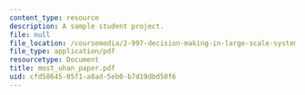 ```yaml
---
content_type: resource
description: A sample student project.
file: null
file_location: /coursemedia/2-997-decision-making-in-large-scale-systems-spring-2004/cfd5864505f1a8ad5eb0b7d19dbd50f6_most_uhan_paper.pdf
file_type: application/pdf
resourcetype: Document
title: most_uhan_paper.pdf
uid: cfd58645-05f1-a8ad-5eb0-b7d19dbd50f6
---
```

